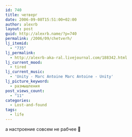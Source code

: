```yaml
---
id: 740
title: четверг
date: 2006-09-08T15:51:00+02:00
author: alexrb
layout: post
guid: http://alexrb.name/?p=740
permalink: /2006/09/chetverh/
lj_itemid:
  - "735"
lj_permalink:
  - http://alexrb-aka-ral.livejournal.com/188342.html
lj_current_mood:
  - tired
lj_current_music:
  - 'Unity - Marc Antoine Marc Antoine - Unity'
lj_picture_keyword:
  - размышления
post_views_count:
  - "11"
categories:
  - Lost-and-found
tags:
  - life
---
```

а настроение совсем не рабчее 🙁